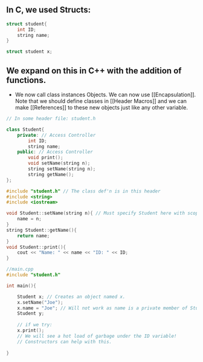 ## In C, we used Structs:

```c
struct student{
	int ID;
	string name;
}

struct student x;
```

## We expand on this in C++ with the addition of functions.

- We now call class instances Objects. We can now use [[Encapsulation]]. Note that we should define classes in [[Header Macros]] and we can make [[References]] to these new objects just like any other variable.

```cpp
// In some header file: student.h

class Student{
	private: // Access Controller
		int ID;
		string name;
	public: // Access Controller
		void print();
		void setName(string n);
		string setName(string n);
		string getName();
};
```

```cpp
#include "student.h" // The class def'n is in this header
#include <string>
#include <iostream>

void Student::setName(string n){ // Must specify Student here with scope operator "::"
	name = n;
}
string Student::getName(){
	return name;
}
void Student::print(){
	cout << "Name: " << name << "ID: " << ID;
}
```

```cpp
//main.cpp
#include "student.h"

int main(){

	Student x; // Creates an object named x.
	x.setName("Joe");
	x.name = "Joe"; // Will not work as name is a private member of Student: Compile time error.
	Student y;
	
	// if we try:
	x.print();
	// We will see a hot load of garbage under the ID variable!
	// Constructors can help with this.
	
}
```
